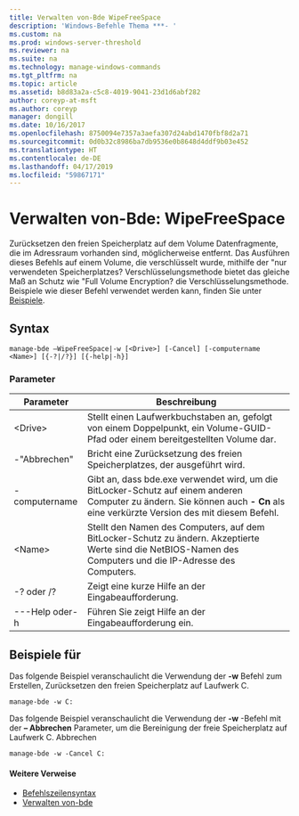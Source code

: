 ```yaml
---
title: Verwalten von-Bde WipeFreeSpace
description: 'Windows-Befehle Thema ***- '
ms.custom: na
ms.prod: windows-server-threshold
ms.reviewer: na
ms.suite: na
ms.technology: manage-windows-commands
ms.tgt_pltfrm: na
ms.topic: article
ms.assetid: b8d83a2a-c5c8-4019-9041-23d1d6abf282
author: coreyp-at-msft
ms.author: coreyp
manager: dongill
ms.date: 10/16/2017
ms.openlocfilehash: 8750094e7357a3aefa307d24abd1470fbf8d2a71
ms.sourcegitcommit: 0d0b32c8986ba7db9536e0b8648d4ddf9b03e452
ms.translationtype: HT
ms.contentlocale: de-DE
ms.lasthandoff: 04/17/2019
ms.locfileid: "59867171"
---
```

# <a name="manage-bde-wipefreespace"></a>Verwalten von-Bde: WipeFreeSpace



Zurücksetzen den freien Speicherplatz auf dem Volume Datenfragmente, die im Adressraum vorhanden sind, möglicherweise entfernt. Das Ausführen dieses Befehls auf einem Volume, die verschlüsselt wurde, mithilfe der "nur verwendeten Speicherplatzes? Verschlüsselungsmethode bietet das gleiche Maß an Schutz wie "Full Volume Encryption? die Verschlüsselungsmethode. Beispiele wie dieser Befehl verwendet werden kann, finden Sie unter [Beispiele](#BKMK_Examples).

## <a name="syntax"></a>Syntax

```
manage-bde –WipeFreeSpace|-w [<Drive>] [-Cancel] [-computername <Name>] [{-?|/?}] [{-help|-h}]
```

### <a name="parameters"></a>Parameter

|Parameter|Beschreibung|
|---------|-----------|
|\<Drive>|Stellt einen Laufwerkbuchstaben an, gefolgt von einem Doppelpunkt, ein Volume-GUID-Pfad oder einem bereitgestellten Volume dar.|
|-"Abbrechen"|Bricht eine Zurücksetzung des freien Speicherplatzes, der ausgeführt wird.|
|-computername|Gibt an, dass bde.exe verwendet wird, um die BitLocker-Schutz auf einem anderen Computer zu ändern. Sie können auch **- Cn** als eine verkürzte Version des mit diesem Befehl.|
|\<Name>|Stellt den Namen des Computers, auf dem BitLocker-Schutz zu ändern. Akzeptierte Werte sind die NetBIOS-Namen des Computers und die IP-Adresse des Computers.|
|-? oder /?|Zeigt eine kurze Hilfe an der Eingabeaufforderung.|
|---Help oder-h|Führen Sie zeigt Hilfe an der Eingabeaufforderung ein.|

## <a name="BKMK_Examples"></a>Beispiele für

Das folgende Beispiel veranschaulicht die Verwendung der **-w** Befehl zum Erstellen, Zurücksetzen den freien Speicherplatz auf Laufwerk C.
```
manage-bde -w C:
```
Das folgende Beispiel veranschaulicht die Verwendung der **-w** -Befehl mit der **– Abbrechen** Parameter, um die Bereinigung der freie Speicherplatz auf Laufwerk C. Abbrechen
```
manage-bde -w -Cancel C:
```

#### <a name="additional-references"></a>Weitere Verweise

-   [Befehlszeilensyntax](command-line-syntax-key.md)
-   [Verwalten von-bde](manage-bde.md)